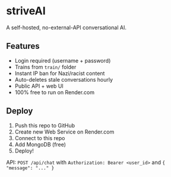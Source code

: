# striveAI

A self-hosted, no-external-API conversational AI.

## Features
- Login required (username + password)
- Trains from `train/` folder
- Instant IP ban for Nazi/racist content
- Auto-deletes stale conversations hourly
- Public API + web UI
- 100% free to run on Render.com

## Deploy
1. Push this repo to GitHub
2. Create new Web Service on Render.com
3. Connect to this repo
4. Add MongoDB (free)
5. Deploy!

API: `POST /api/chat` with `Authorization: Bearer <user_id>` and `{ "message": "..." }`
